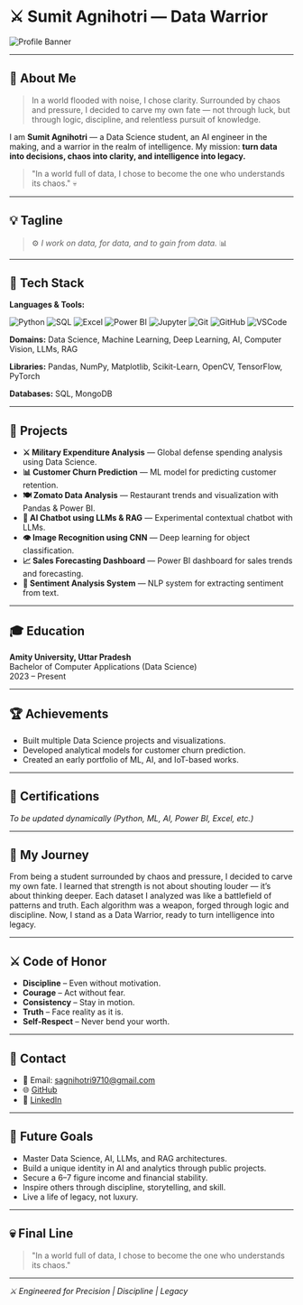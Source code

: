 # ⚔️ Sumit Agnihotri — Data Warrior

![Profile Banner](https://img.shields.io/badge/Data%20Warrior-Discipline%20%7C%20AI%20Engineer-blue?style=for-the-badge&logo=python)

---

## 🧠 About Me

> In a world flooded with noise, I chose clarity. Surrounded by chaos and pressure, I decided to carve my own fate — not through luck, but through logic, discipline, and relentless pursuit of knowledge.

I am **Sumit Agnihotri** — a Data Science student, an AI engineer in the making, and a warrior in the realm of intelligence. My mission: **turn data into decisions, chaos into clarity, and intelligence into legacy.**

> "In a world full of data, I chose to become the one who understands its chaos." 💀

---

## 💡 Tagline

> ⚙️ *I work on data, for data, and to gain from data.* 📊

---

## 🧰 Tech Stack

**Languages & Tools:**

![Python](https://img.shields.io/badge/Python-3776AB?style=flat-square&logo=python&logoColor=white)
![SQL](https://img.shields.io/badge/SQL-4479A1?style=flat-square&logo=postgresql&logoColor=white)
![Excel](https://img.shields.io/badge/Excel-217346?style=flat-square&logo=microsoft-excel&logoColor=white)
![Power BI](https://img.shields.io/badge/Power%20BI-F2C811?style=flat-square&logo=powerbi&logoColor=black)
![Jupyter](https://img.shields.io/badge/Jupyter-F37626?style=flat-square&logo=jupyter&logoColor=white)
![Git](https://img.shields.io/badge/Git-F05032?style=flat-square&logo=git&logoColor=white)
![GitHub](https://img.shields.io/badge/GitHub-181717?style=flat-square&logo=github&logoColor=white)
![VSCode](https://img.shields.io/badge/VSCode-007ACC?style=flat-square&logo=visual-studio-code&logoColor=white)

**Domains:** Data Science, Machine Learning, Deep Learning, AI, Computer Vision, LLMs, RAG

**Libraries:** Pandas, NumPy, Matplotlib, Scikit-Learn, OpenCV, TensorFlow, PyTorch

**Databases:** SQL, MongoDB

---

## 💼 Projects

- **⚔️ Military Expenditure Analysis** — Global defense spending analysis using Data Science.
- **📊 Customer Churn Prediction** — ML model for predicting customer retention.
- **🍽️ Zomato Data Analysis** — Restaurant trends and visualization with Pandas & Power BI.
- **🤖 AI Chatbot using LLMs & RAG** — Experimental contextual chatbot with LLMs.
- **👁️ Image Recognition using CNN** — Deep learning for object classification.
- **📈 Sales Forecasting Dashboard** — Power BI dashboard for sales trends and forecasting.
- **🧬 Sentiment Analysis System** — NLP system for extracting sentiment from text.

---

## 🎓 Education

**Amity University, Uttar Pradesh**  
Bachelor of Computer Applications (Data Science)  
2023 – Present

---

## 🏆 Achievements

- Built multiple Data Science projects and visualizations.
- Developed analytical models for customer churn prediction.
- Created an early portfolio of ML, AI, and IoT-based works.

---

## 🧾 Certifications

*To be updated dynamically (Python, ML, AI, Power BI, Excel, etc.)*

---

## 🧭 My Journey

From being a student surrounded by chaos and pressure, I decided to carve my own fate. I learned that strength is not about shouting louder — it’s about thinking deeper. Each dataset I analyzed was like a battlefield of patterns and truth. Each algorithm was a weapon, forged through logic and discipline. Now, I stand as a Data Warrior, ready to turn intelligence into legacy.

---

## ⚔️ Code of Honor

- **Discipline** – Even without motivation.
- **Courage** – Act without fear.
- **Consistency** – Stay in motion.
- **Truth** – Face reality as it is.
- **Self-Respect** – Never bend your worth.

---

## 💬 Contact

- 📧 Email: sagnihotri9710@gmail.com
- 🌐 [GitHub](https://github.com/Sumit-Agnihotri)
- 💼 [LinkedIn](https://linkedin.com/in/sumit-agnihotri)

---

## 🧭 Future Goals

- Master Data Science, AI, LLMs, and RAG architectures.
- Build a unique identity in AI and analytics through public projects.
- Secure a 6–7 figure income and financial stability.
- Inspire others through discipline, storytelling, and skill.
- Live a life of legacy, not luxury.

---

## 💀 Final Line

> "In a world full of data, I chose to become the one who understands its chaos."

---

*⚔️ Engineered for Precision | Discipline | Legacy*